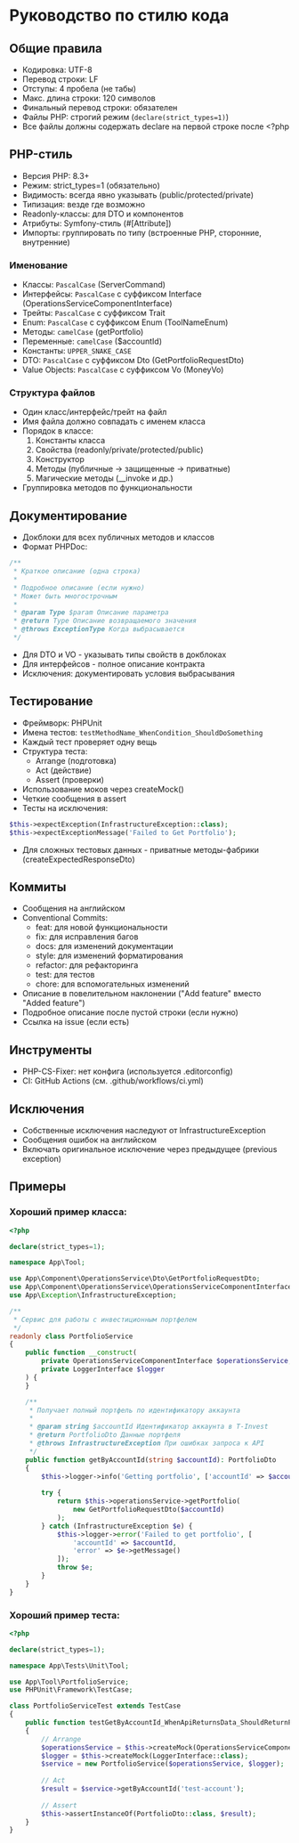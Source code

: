# Руководство по стилю кода

## Общие правила
- Кодировка: UTF-8
- Перевод строки: LF
- Отступы: 4 пробела (не табы)
- Макс. длина строки: 120 символов
- Финальный перевод строки: обязателен
- Файлы PHP: строгий режим (`declare(strict_types=1)`)
- Все файлы должны содержать declare на первой строке после <?php

## PHP-стиль
- Версия PHP: 8.3+
- Режим: strict_types=1 (обязательно)
- Видимость: всегда явно указывать (public/protected/private)
- Типизация: везде где возможно
- Readonly-классы: для DTO и компонентов
- Атрибуты: Symfony-стиль (#[Attribute])
- Импорты: группировать по типу (встроенные PHP, сторонние, внутренние)

### Именование
- Классы: `PascalCase` (ServerCommand)
- Интерфейсы: `PascalCase` с суффиксом Interface (OperationsServiceComponentInterface)
- Трейты: `PascalCase` с суффиксом Trait
- Enum: `PascalCase` с суффиксом Enum (ToolNameEnum)
- Методы: `camelCase` (getPortfolio)
- Переменные: `camelCase` ($accountId)
- Константы: `UPPER_SNAKE_CASE`
- DTO: `PascalCase` с суффиксом Dto (GetPortfolioRequestDto)
- Value Objects: `PascalCase` с суффиксом Vo (MoneyVo)

### Структура файлов
- Один класс/интерфейс/трейт на файл
- Имя файла должно совпадать с именем класса
- Порядок в классе:
  1. Константы класса
  2. Свойства (readonly/private/protected/public)
  3. Конструктор
  4. Методы (публичные -> защищенные -> приватные)
  5. Магические методы (__invoke и др.)
- Группировка методов по функциональности

## Документирование
- Докблоки для всех публичных методов и классов
- Формат PHPDoc:
```php
/**
 * Краткое описание (одна строка)
 * 
 * Подробное описание (если нужно)
 * Может быть многострочным
 *
 * @param Type $param Описание параметра
 * @return Type Описание возвращаемого значения
 * @throws ExceptionType Когда выбрасывается
 */
```
- Для DTO и VO - указывать типы свойств в докблоках
- Для интерфейсов - полное описание контракта
- Исключения: документировать условия выбрасывания

## Тестирование
- Фреймворк: PHPUnit
- Имена тестов: `testMethodName_WhenCondition_ShouldDoSomething`
- Каждый тест проверяет одну вещь
- Структура теста:
  - Arrange (подготовка)
  - Act (действие)
  - Assert (проверки)
- Использование моков через createMock()
- Четкие сообщения в assert
- Тесты на исключения:
```php
$this->expectException(InfrastructureException::class);
$this->expectExceptionMessage('Failed to Get Portfolio');
```
- Для сложных тестовых данных - приватные методы-фабрики (createExpectedResponseDto)

## Коммиты
- Сообщения на английском
- Conventional Commits:
  - feat: для новой функциональности
  - fix: для исправления багов  
  - docs: для изменений документации
  - style: для изменений форматирования
  - refactor: для рефакторинга
  - test: для тестов
  - chore: для вспомогательных изменений
- Описание в повелительном наклонении ("Add feature" вместо "Added feature")
- Подробное описание после пустой строки (если нужно)
- Ссылка на issue (если есть)

## Инструменты
- PHP-CS-Fixer: нет конфига (используется .editorconfig)
- CI: GitHub Actions (см. .github/workflows/ci.yml)

## Исключения
- Собственные исключения наследуют от InfrastructureException
- Сообщения ошибок на английском
- Включать оригинальное исключение через предыдущее (previous exception)

## Примеры

### Хороший пример класса:
```php
<?php

declare(strict_types=1);

namespace App\Tool;

use App\Component\OperationsService\Dto\GetPortfolioRequestDto;
use App\Component\OperationsService\OperationsServiceComponentInterface;
use App\Exception\InfrastructureException;

/**
 * Сервис для работы с инвестиционным портфелем
 */
readonly class PortfolioService
{
    public function __construct(
        private OperationsServiceComponentInterface $operationsService,
        private LoggerInterface $logger
    ) {
    }

    /**
     * Получает полный портфель по идентификатору аккаунта
     *
     * @param string $accountId Идентификатор аккаунта в T-Invest
     * @return PortfolioDto Данные портфеля
     * @throws InfrastructureException При ошибках запроса к API
     */
    public function getByAccountId(string $accountId): PortfolioDto
    {
        $this->logger->info('Getting portfolio', ['accountId' => $accountId]);
        
        try {
            return $this->operationsService->getPortfolio(
                new GetPortfolioRequestDto($accountId)
            );
        } catch (InfrastructureException $e) {
            $this->logger->error('Failed to get portfolio', [
                'accountId' => $accountId,
                'error' => $e->getMessage()
            ]);
            throw $e;
        }
    }
}
```

### Хороший пример теста:
```php
<?php

declare(strict_types=1);

namespace App\Tests\Unit\Tool;

use App\Tool\PortfolioService;
use PHPUnit\Framework\TestCase;

class PortfolioServiceTest extends TestCase
{
    public function testGetByAccountId_WhenApiReturnsData_ShouldReturnPortfolioDto(): void
    {
        // Arrange
        $operationsService = $this->createMock(OperationsServiceComponentInterface::class);
        $logger = $this->createMock(LoggerInterface::class);
        $service = new PortfolioService($operationsService, $logger);
        
        // Act
        $result = $service->getByAccountId('test-account');
        
        // Assert
        $this->assertInstanceOf(PortfolioDto::class, $result);
    }
}
```

